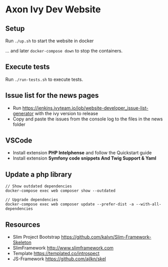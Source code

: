 # Axon Ivy Dev Website

## Setup
  
Run `./up.sh` to start the website in docker
  
... and later `docker-compose down` to stop the containers.

## Execute tests

Run `./run-tests.sh` to execute tests.

## Issue list for the news pages

- Run https://jenkins.ivyteam.io/job/website-developer_issue-list-generator with the ivy version to release
- Copy and paste the issues from the console log to the files in the news folder

## VSCode

- Install extension **PHP Intelphense** and follow the Quickstart guide
- Install extension **Symfony code snippets And Twig Support & Yaml**

## Update a php library

```
// Show outdated dependencies
docker-compose exec web composer show --outdated

// Upgrade dependencies
docker-compose exec web composer update --prefer-dist -a --with-all-dependencies
```

## Resources

- Slim Project Bootstrap <https://github.com/kalvn/Slim-Framework-Skeleton>
- SlimFramework <http://www.slimframework.com>
- Template <https://templated.co/introspect>
- JS-Framework <https://github.com/ajlkn/skel>
